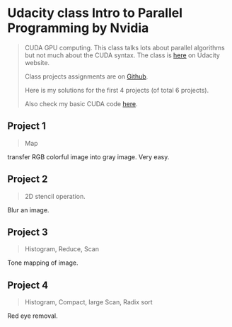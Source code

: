 # Udacity class Intro to Parallel Programming by Nvidia
> CUDA GPU computing. This class talks lots about parallel algorithms but not much about the CUDA syntax. 
> The class is [here](https://www.udacity.com/course/intro-to-parallel-programming--cs344) on Udacity website.
> 
> Class projects assignments are on [Github](https://github.com/udacity/cs344).
> 
> Here is my solutions for the first 4 projects (of total 6 projects).
> 
> Also check my basic CUDA code [here](https://github.com/lijiyao111/CUDA_C).

## Project 1
> Map

transfer RGB colorful image into gray image. Very easy. 

## Project 2
> 2D stencil operation. 

Blur an image.

## Project 3
> Histogram, Reduce, Scan

Tone mapping of image. 

## Project 4
> Histogram, Compact, large Scan, Radix sort

Red eye removal.
